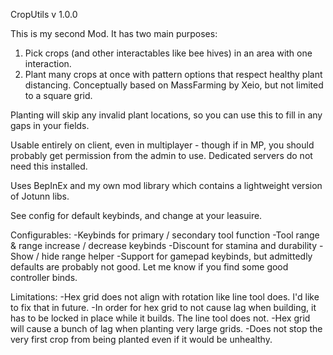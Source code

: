 CropUtils v 1.0.0

This is my second Mod. 
It has two main purposes:
1) Pick crops (and other interactables like bee hives) in an area with one interaction. 
2) Plant many crops at once with pattern options that respect healthy plant distancing.
Conceptually based on MassFarming by Xeio, but not limited to a square grid.

Planting will skip any invalid plant locations, so you can use this to fill in any gaps in your fields.

Usable entirely on client, even in multiplayer - though if in MP, you should probably get permission from the admin to use.
Dedicated servers do not need this installed.

Uses BepInEx and my own mod library which contains a lightweight version of Jotunn libs.

See config for default keybinds, and change at your leasuire.

Configurables:
-Keybinds for primary / secondary tool function
-Tool range & range increase / decrease keybinds
-Discount for stamina and durability
-Show / hide range helper
-Support for gamepad keybinds, but admittedly defaults are probably not good. Let me know if you find some good controller binds.

Limitations:
-Hex grid does not align with rotation like line tool does. I'd like to fix that in future.
-In order for hex grid to not cause lag when building, it has to be locked in place while it builds. The line tool does not.
-Hex grid will cause a bunch of lag when planting very large grids.
-Does not stop the very first crop from being planted even if it would be unhealthy.
